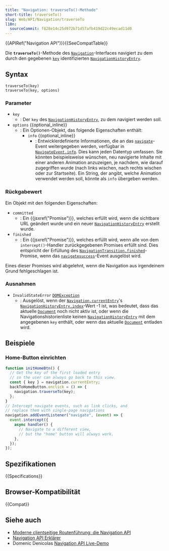 ```yaml
---
title: "Navigation: traverseTo()-Methode"
short-title: traverseTo()
slug: Web/API/Navigation/traverseTo
l10n:
  sourceCommit: f828e14c25d972b71d57afb419d22c49ecad11d0
---
```


{{APIRef("Navigation API")}}{{SeeCompatTable}}

Die **`traverseTo()`**-Methode des [`Navigation`](/de/docs/Web/API/Navigation)-Interfaces navigiert zu dem durch den gegebenen [`key`](/de/docs/Web/API/NavigationHistoryEntry/key) identifizierten [`NavigationHistoryEntry`](/de/docs/Web/API/NavigationHistoryEntry).

## Syntax

```js-nolint
traverseTo(key)
traverseTo(key, options)
```

### Parameter

- `key`
  - : Der `key` des [`NavigationHistoryEntry`](/de/docs/Web/API/NavigationHistoryEntry), zu dem navigiert werden soll.
- `options` {{optional_inline}}
  - : Ein Optionen-Objekt, das folgende Eigenschaften enthält:
    - `info` {{optional_inline}}
      - : Entwicklerdefinierte Informationen, die an das [`navigate`](/de/docs/Web/API/Navigation/navigate_event)-Event weitergegeben werden, verfügbar in [`NavigateEvent.info`](/de/docs/Web/API/NavigateEvent/info). Dies kann jeden Datentyp umfassen. Sie könnten beispielsweise wünschen, neu navigierte Inhalte mit einer anderen Animation anzuzeigen, je nachdem, wie darauf zugegriffen wurde (nach links wischen, nach rechts wischen oder zur Startseite). Ein String, der angibt, welche Animation verwendet werden soll, könnte als `info` übergeben werden.

### Rückgabewert

Ein Objekt mit den folgenden Eigenschaften:

- `committed`
  - : Ein {{jsxref("Promise")}}, welches erfüllt wird, wenn die sichtbare URL geändert wurde und ein neuer [`NavigationHistoryEntry`](/de/docs/Web/API/NavigationHistoryEntry) erstellt wurde.
- `finished`
  - : Ein {{jsxref("Promise")}}, welches erfüllt wird, wenn alle von dem `intercept()`-Handler zurückgegebenen Promises erfüllt sind. Dies entspricht der Erfüllung des [`NavigationTransition.finished`](/de/docs/Web/API/NavigationTransition/finished)-Promise, wenn das [`navigatesuccess`](/de/docs/Web/API/Navigation/navigatesuccess_event)-Event ausgelöst wird.

Eines dieser Promises wird abgelehnt, wenn die Navigation aus irgendeinem Grund fehlgeschlagen ist.

### Ausnahmen

- `InvalidStateError` [`DOMException`](/de/docs/Web/API/DOMException)
  - : Ausgelöst, wenn der [`Navigation.currentEntry`](/de/docs/Web/API/Navigation/currentEntry)'s [`NavigationHistoryEntry.index`](/de/docs/Web/API/NavigationHistoryEntry/index)-Wert -1 ist, was bedeutet, dass das aktuelle [`Document`](/de/docs/Web/API/Document) noch nicht aktiv ist, oder wenn die Navigationshistorienliste keinen [`NavigationHistoryEntry`](/de/docs/Web/API/NavigationHistoryEntry) mit dem angegebenen `key` enthält, oder wenn das aktuelle [`Document`](/de/docs/Web/API/Document) entladen wird.

## Beispiele

### Home-Button einrichten

```js
function initHomeBtn() {
  // Get the key of the first loaded entry
  // so the user can always go back to this view.
  const { key } = navigation.currentEntry;
  backToHomeButton.onclick = () => {
    navigation.traverseTo(key);
  };
}
// Intercept navigate events, such as link clicks, and
// replace them with single-page navigations
navigation.addEventListener("navigate", (event) => {
  event.intercept({
    async handler() {
      // Navigate to a different view,
      // but the "home" button will always work.
    },
  });
});
```

## Spezifikationen

{{Specifications}}

## Browser-Kompatibilität

{{Compat}}

## Siehe auch

- [Moderne clientseitige Routenführung: die Navigation API](https://developer.chrome.com/docs/web-platform/navigation-api/)
- [Navigation API Erklärer](https://github.com/WICG/navigation-api/blob/main/README.md)
- Domenic Denicolas [Navigation API Live-Demo](https://gigantic-honored-octagon.glitch.me/)
